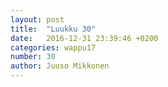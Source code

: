 ```yaml
---
layout: post
title:  "Luukku 30"
date:   2016-12-31 23:39:46 +0200
categories: wappu17
number: 30
author: Juuso Mikkonen
---
```


